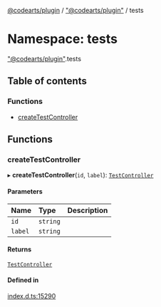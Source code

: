 [@codearts/plugin](../README.md) / ["@codearts/plugin"](_codearts_plugin_.md) / tests

# Namespace: tests

["@codearts/plugin"](_codearts_plugin_.md).tests

## Table of contents

### Functions

- [createTestController](codearts_plugin_.tests.md#createtestcontroller)

## Functions

### createTestController

▸ **createTestController**(`id`, `label`): [`TestController`](../interfaces/codearts_plugin_.TestController.md)

#### Parameters

| Name | Type | Description |
| :------ | :------ | :------ |
| `id` | `string` |  |
| `label` | `string` |  |

#### Returns

[`TestController`](../interfaces/codearts_plugin_.TestController.md)

#### Defined in

[index.d.ts:15290](https://github.com/huaweicloud/cloudide-plugin-api/blob/d4de966/index.d.ts#L15290)
